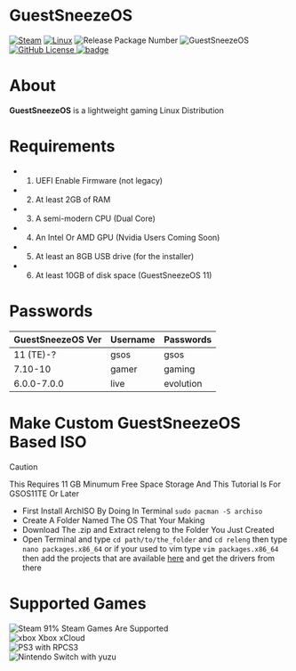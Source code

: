 # GuestSneezeOS
[![Steam](https://img.shields.io/badge/steam-%23000000.svg?style=plastic&logo=steam&logoColor=white)](https://img.shields.io/badge/steam-%23000000.svg?style=plastic&logo=steam&logoColor=white)
[![Linux](https://img.shields.io/badge/Linux-FCC624?style=plastic&logo=linux&logoColor=black)](https://img.shields.io/badge/Linux-FCC624?style=plastic&logo=linux&logoColor=black)
![Release Package Number](https://release-badges-generator.vercel.app/api/releases.svg?user=GuestSneezeOS-Official&repo=GuestSneezeOS&gradient=ff6600,ffe500)
![GuestSneezeOS](https://github.com/GuestSneezeOS-Official/GuestSneezeOS/assets/163439609/05a2442c-cedc-4bf5-9f73-71d5c1098aaf)
[![GitHub License](https://img.shields.io/github/license/GuestSneezeOS-Official/GuestSneezeOS) ![badge](https://github.com/GuestSneezeOS-Official/GuestSneezeOS/assets/163439609/0cc05eaa-0035-4853-86f9-bd1ecb22fc94)](https://)

# About
**GuestSneezeOS** is a lightweight gaming Linux Distribution 

# Requirements 
- 1. UEFI Enable Firmware (not legacy)
- 2. At least 2GB of RAM
- 3. A semi-modern CPU (Dual Core)
- 4. An Intel Or AMD GPU (Nvidia Users Coming Soon)
- 5. At least an 8GB USB drive (for the installer)
- 6. At least 10GB of disk space (GuestSneezeOS 11)

# Passwords

|GuestSneezeOS Ver   | Username           | Passwords          |
|--------------------| ------------------ | ------------------ |
|11 (TE)-?           |gsos                |gsos                |
|7.10-10             | gamer              | gaming             |
|6.0.0-7.0.0         | live               | evolution          |

# Make Custom GuestSneezeOS Based ISO

> [!CAUTION]
> This Requires 11 GB Minumum Free Space Storage And This Tutorial Is For GSOS11TE Or Later
- First Install ArchISO By Doing In Terminal `sudo pacman -S archiso`
- Create A Folder Named The OS That Your Making
- Download The .zip and Extract releng to the Folder You Just Created
- Open Terminal and type `cd path/to/the_folder` and `cd releng` then type `nano packages.x86_64` or if your used to vim type `vim packages.x86_64` then add the projects that are available [here](https://archlinux.org/packages/) and get the drivers from there 
# Supported Games
![Steam](https://img.shields.io/badge/Steam-000000?style=for-the-badge&logo=steam&logoColor=white) 91% Steam Games Are Supported
<br>
![xbox](https://ziadoua.github.io/m3-Markdown-Badges/badges/Xbox/xbox1.svg) Xbox xCloud
<br>
![PS3](https://ziadoua.github.io/m3-Markdown-Badges/badges/PlayStation/playstation1.svg) with RPCS3
<br>
![Nintendo Switch](https://ziadoua.github.io/m3-Markdown-Badges/badges/NintendoSwitch/nintendoswitch1.svg) with yuzu
